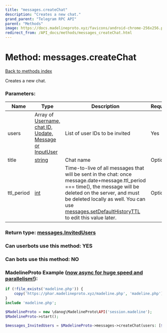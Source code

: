 ```yaml
---
title: "messages.createChat"
description: "Creates a new chat."
grand_parent: "Telegram RPC API"
parent: "Methods"
image: https://docs.madelineproto.xyz/favicons/android-chrome-256x256.png
redirect_from: /API_docs/methods/messages_createChat.html
---
```

# Method: messages.createChat
[Back to methods index](index.html)



Creates a new chat.

### Parameters:

| Name     |    Type       | Description | Required |
|----------|---------------|-------------|----------|
|users|Array of [Username, chat ID, Update, Message or InputUser](/API_docs/types/InputUser.html) | List of user IDs to be invited | Yes|
|title|[string](/API_docs/types/string.html) | Chat name | Optional|
|ttl\_period|[int](/API_docs/types/int.html) | Time-to-live of all messages that will be sent in the chat: once message.date+message.ttl\_period === time(), the message will be deleted on the server, and must be deleted locally as well. You can use [messages.setDefaultHistoryTTL](../methods/messages.setDefaultHistoryTTL.html) to edit this value later. | Optional|


### Return type: [messages.InvitedUsers](/API_docs/types/messages.InvitedUsers.html)

### Can userbots use this method: **YES**

### Can bots use this method: **NO**


### MadelineProto Example ([now async for huge speed and parallelism!](https://docs.madelineproto.xyz/docs/ASYNC.html)):


```php
if (!file_exists('madeline.php')) {
    copy('https://phar.madelineproto.xyz/madeline.php', 'madeline.php');
}
include 'madeline.php';

$MadelineProto = new \danog\MadelineProto\API('session.madeline');
$MadelineProto->start();

$messages_InvitedUsers = $MadelineProto->messages->createChat(users: [$InputUser, $InputUser], title: 'string', ttl_period: $int, );
```

